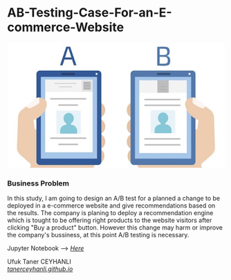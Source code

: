# AB-Testing-Case-For-an-E-commerce-Website

<p align="center">
  <img src="https://github.com/tanerceyhanli/AB-Testing-Case-For-an-E-commerce-Website/blob/main/readme.jpeg">
</p>

### Business Problem
In this study, I am going to design an A/B test for a planned a change to be deployed in a e-commerce website and give recommendations based on the results. The company is planing to deploy a recommendation engine which is tought to be offering right products to the website visitors after clicking "Buy a product" button. However this change may harm or improve the company's bussiness, at this point A/B testing is necessary.  

Jupyter Notebook --> [*Here*](https://github.com/tanerceyhanli/AB-Testing-Case-For-an-E-commerce-Website/blob/main/AB_Testing_Case_For_an_E-commerce_Website.ipynb)

Ufuk Taner CEYHANLI <br>
[*tanerceyhanli.github.io*](https://tanerceyhanli.github.io)
